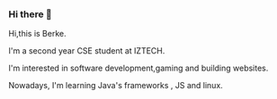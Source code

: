 ### Hi there 👋

Hi,this is Berke.

I'm a second year CSE student at IZTECH.

I'm interested in software development,gaming and building websites.

Nowadays, I'm learning Java's frameworks , JS and linux.
